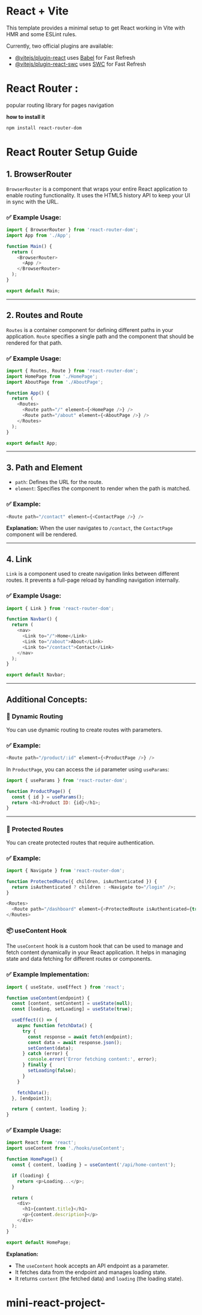 # React + Vite

This template provides a minimal setup to get React working in Vite with HMR and some ESLint rules.

Currently, two official plugins are available:

- [@vitejs/plugin-react](https://github.com/vitejs/vite-plugin-react/blob/main/packages/plugin-react/README.md) uses [Babel](https://babeljs.io/) for Fast Refresh
- [@vitejs/plugin-react-swc](https://github.com/vitejs/vite-plugin-react-swc) uses [SWC](https://swc.rs/) for Fast Refresh

# React Router :
popular routing library for pages navigation

**how to install it**
```bash
npm install react-router-dom
```
# React Router Setup Guide

## 1. **BrowserRouter**
`BrowserRouter` is a component that wraps your entire React application to enable routing functionality. It uses the HTML5 history API to keep your UI in sync with the URL.

### ✅ Example Usage:
```javascript
import { BrowserRouter } from 'react-router-dom';
import App from './App';

function Main() {
  return (
    <BrowserRouter>
      <App />
    </BrowserRouter>
  );
}

export default Main;
```

---

## 2. **Routes and Route**
`Routes` is a container component for defining different paths in your application. `Route` specifies a single path and the component that should be rendered for that path.

### ✅ Example Usage:
```javascript
import { Routes, Route } from 'react-router-dom';
import HomePage from './HomePage';
import AboutPage from './AboutPage';

function App() {
  return (
    <Routes>
      <Route path="/" element={<HomePage />} />
      <Route path="/about" element={<AboutPage />} />
    </Routes>
  );
}

export default App;
```

---

## 3. **Path and Element**
- `path`: Defines the URL for the route.
- `element`: Specifies the component to render when the path is matched.

### ✅ Example:
```javascript
<Route path="/contact" element={<ContactPage />} />
```

**Explanation:** When the user navigates to `/contact`, the `ContactPage` component will be rendered.

---

## 4. **Link**
`Link` is a component used to create navigation links between different routes. It prevents a full-page reload by handling navigation internally.

### ✅ Example Usage:
```javascript
import { Link } from 'react-router-dom';

function Navbar() {
  return (
    <nav>
      <Link to="/">Home</Link>
      <Link to="/about">About</Link>
      <Link to="/contact">Contact</Link>
    </nav>
  );
}

export default Navbar;
```

---

## Additional Concepts:
### 🔄 **Dynamic Routing**
You can use dynamic routing to create routes with parameters.

### ✅ Example:
```javascript
<Route path="/product/:id" element={<ProductPage />} />
```

In `ProductPage`, you can access the `id` parameter using `useParams`:
```javascript
import { useParams } from 'react-router-dom';

function ProductPage() {
  const { id } = useParams();
  return <h1>Product ID: {id}</h1>;
}
```

---

### 🔐 **Protected Routes**
You can create protected routes that require authentication.

### ✅ Example:
```javascript
import { Navigate } from 'react-router-dom';

function ProtectedRoute({ children, isAuthenticated }) {
  return isAuthenticated ? children : <Navigate to="/login" />;
}

<Routes>
  <Route path="/dashboard" element={<ProtectedRoute isAuthenticated={true}><Dashboard /></ProtectedRoute>} />
</Routes>

```

### 📦 **useContent Hook**
The `useContent` hook is a custom hook that can be used to manage and fetch content dynamically in your React application. It helps in managing state and data fetching for different routes or components.

### ✅ Example Implementation:
```javascript
import { useState, useEffect } from 'react';

function useContent(endpoint) {
  const [content, setContent] = useState(null);
  const [loading, setLoading] = useState(true);

  useEffect(() => {
    async function fetchData() {
      try {
        const response = await fetch(endpoint);
        const data = await response.json();
        setContent(data);
      } catch (error) {
        console.error('Error fetching content:', error);
      } finally {
        setLoading(false);
      }
    }

    fetchData();
  }, [endpoint]);

  return { content, loading };
}
```

### ✅ Example Usage:
```javascript
import React from 'react';
import useContent from './hooks/useContent';

function HomePage() {
  const { content, loading } = useContent('/api/home-content');

  if (loading) {
    return <p>Loading...</p>;
  }

  return (
    <div>
      <h1>{content.title}</h1>
      <p>{content.description}</p>
    </div>
  );
}

export default HomePage;
```

**Explanation:**
- The `useContent` hook accepts an API endpoint as a parameter.
- It fetches data from the endpoint and manages loading state.
- It returns `content` (the fetched data) and `loading` (the loading state).
# mini-react-project-
